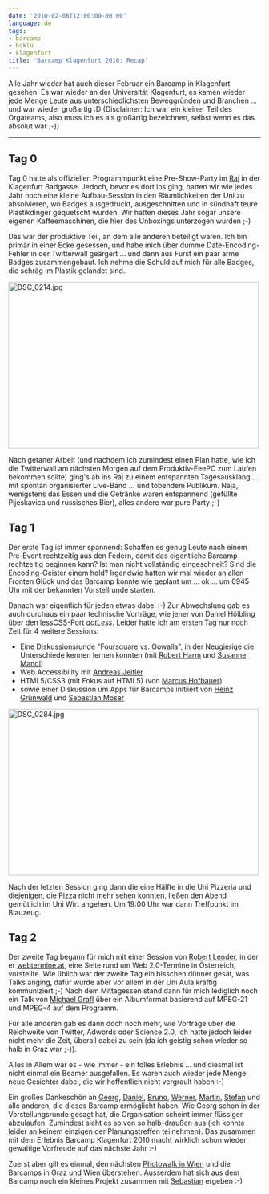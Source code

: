 ```yaml
---
date: '2010-02-08T12:00:00-00:00'
language: de
tags:
- barcamp
- bcklu
- klagenfurt
title: 'Barcamp Klagenfurt 2010: Recap'
---
```



Alle Jahr wieder hat auch dieser Februar ein Barcamp in Klagenfurt gesehen. Es war wieder an der Universit&auml;t Klagenfurt, es kamen wieder jede Menge Leute aus unterschiedlichsten Beweggr&uuml;nden und Branchen ... und war wieder gro&szlig;artig :D (Disclaimer: Ich war ein kleiner Teil des Orgateams, also muss ich es als gro&szlig;artig bezeichnen, selbst wenn es das absolut war ;-))

---------

## Tag 0

Tag 0 hatte als offiziellen Programmpunkt eine Pre-Show-Party im <a href="http://www.innenhofkultur.at/">Raj</a> in der Klagenfurt Badgasse. Jedoch, bevor es dort los ging, hatten wir wie jedes Jahr noch eine kleine Aufbau-Session in den R&auml;umlichkeiten der Uni zu absolvieren, wo Badges ausgedruckt, ausgeschnitten und in s&uuml;ndhaft teure Plastikdinger gequetscht wurden. Wir hatten dieses Jahr sogar unsere eigenen Kaffeemaschinen, die hier des Unboxings unterzogen wurden ;-)

Das war der produktive Teil, an dem alle anderen beteiligt waren. Ich bin prim&auml;r in einer Ecke gesessen, und habe mich &uuml;ber dumme Date-Encoding-Fehler in der Twitterwall ge&auml;rgert ... und dann aus Furst ein paar arme Badges zusammengebaut. Ich nehme die Schuld auf mich f&uuml;r alle Badges, die schr&auml;g im Plastik gelandet sind.</p>

<div class="figure">
	<a href="http://www.flickr.com/photos/zerok/4341053411/" title="DSC_0214.jpg by zerok, on Flickr"><img alt="DSC_0214.jpg" height="332" src="http://farm3.static.flickr.com/2766/4341053411_384fcd7480.jpg" width="500" /></a></div>

Nach getaner Arbeit (und nachdem ich zumindest einen Plan hatte, wie ich die Twitterwall am n&auml;chsten Morgen auf dem Produktiv-EeePC zum Laufen bekommen sollte) ging&#39;s ab ins Raj zu einem entspannten Tagesausklang ... mit spontan organisierter Live-Band ... und tobendem Publikum. Naja, wenigstens das Essen und die Getr&auml;nke waren entspannend (gef&uuml;llte Pljeskavica und russisches Bier), alles andere war pure Party ;-)

## Tag 1

Der erste Tag ist immer spannend: Schaffen es genug Leute nach einem Pre-Event rechtzeitig aus den Federn, damit das eigentliche Barcamp rechtzeitig beginnen kann? Ist man nicht vollst&auml;ndig eingeschneit? Sind die Encoding-Geister einem hold? Irgendwie hatten wir mal wieder an allen Fronten Gl&uuml;ck und das Barcamp konnte wie geplant um ... ok ... um 0945 Uhr mit der bekannten Vorstellrunde starten.&nbsp;

Danach war eigentlich f&uuml;r jeden etwas dabei :-) Zur Abwechslung gab es auch durchaus ein paar technische Vortr&auml;ge, wie jener von Daniel H&ouml;lbling &uuml;ber den <a href="http://lesscss.org/">lessCSS</a>-Port <em><a href="http://www.dotlesscss.com/">dotLess</a></em>. Leider hatte ich am ersten Tag nur noch Zeit f&uuml;r 4 weitere Sessions:

<ul>
	<li>
		Eine Diskussionsrunde &quot;Foursquare vs. Gowalla&quot;, in der Neugierige die Unterschiede kennen lernen konnten (mit <a href="http://twitter.com/RobertHarm">Robert Harm</a> und <a href="http://twitter.com/podcasterin_at">Susanne Mandl</a>)</li>
	<li>
		Web Accessibility mit <a href="http://twitter.com/ajeitler">Andreas Jeitler</a></li>
	<li>
		HTML5/CSS3 (mit Fokus auf HTML5) (von <a href="http://twitter.com/wdbmh">Marcus Hofbauer</a>)</li>
	<li>
		sowie einer Diskussion um Apps f&uuml;r Barcamps initiiert von <a href="http://twitter.com/hgreenwood">Heinz Gr&uuml;nwald</a> und <a href="http://twitter.com/sebmos">Sebastian Moser</a></li>
</ul>

<div class="figure">
	<a href="http://www.flickr.com/photos/zerok/4341773232/" title="DSC_0284.jpg by zerok, on Flickr"><img alt="DSC_0284.jpg" height="332" src="http://farm3.static.flickr.com/2780/4341773232_a8edd7db3a.jpg" width="500" /></a></div>

Nach der letzten Session ging dann die eine H&auml;lfte in die Uni Pizzeria und diejenigen, die Pizza nicht mehr sehen konnten, lie&szlig;en den Abend gem&uuml;tlich im Uni Wirt angehen. Um 19:00 Uhr war dann Treffpunkt im Blauzeug.

## Tag 2

Der zweite Tag begann f&uuml;r mich mit einer Session von <a href="http://twitter.com/roblen">Robert Lender</a>, in der er <a href="http://webtermine.at/">webtermine.at</a>, eine Seite rund um Web 2.0-Termine in &Ouml;sterreich, vorstellte. Wie &uuml;blich war der zweite Tag ein bisschen d&uuml;nner ges&auml;t, was Talks anging, daf&uuml;r wurde aber vor allem in der Uni Aula kr&auml;ftig kommuniziert ;-) Nach dem Mittagessen stand dann f&uuml;r mich lediglich noch ein Talk von <a href="http://twitter.com/MyKey_">Michael Grafl</a> &uuml;ber ein Albumformat basierend auf MPEG-21 und MPEG-4 auf dem Programm.

F&uuml;r alle anderen gab es dann doch noch mehr, wie Vortr&auml;ge &uuml;ber die Reichweite von Twitter, Adwords oder Science 2.0, ich hatte jedoch leider nicht mehr die Zeit, &uuml;berall dabei zu sein (da ich geistig schon wieder so halb in Graz war ;-)).

Alles in Allem war es - wie immer - ein tolles Erlebnis ... und diesmal ist nicht einmal ein Beamer ausgefallen. Es waren auch wieder jede Menge neue Gesichter dabei, die wir hoffentlich nicht vergrault haben :-)

Ein gro&szlig;es Dankesch&ouml;n an <a href="http://twitter.com/georgholzer">Georg</a>, <a href="http://twitter.com/gutsyheron">Daniel</a>, <a href="http://twitter.com/salendron">Bruno</a>, <a href="http://twitter.com/wranner">Werner</a>, <a href="http://twitter.com/mgratzer">Martin</a>, <a href="http://twitter.com/stefan2904">Stefan</a> und alle anderen, die dieses Barcamp erm&ouml;glicht haben. Wie Georg schon in der Vorstellungsrunde gesagt hat, die Organisation scheint immer fl&uuml;ssiger abzulaufen. Zumindest sieht es so von so halb-drau&szlig;en aus (ich konnte leider an keinem einzigen der Planungstreffen teilnehmen). Das zusammen mit dem Erlebnis Barcamp Klagenfurt 2010 macht wirklich schon wieder gewaltige Vorfreude auf das n&auml;chste Jahr :-)

Zuerst aber gilt es einmal, den n&auml;chsten <a href="http://www.robertlender.info/blog/archives/3026-Aktivitaeten-in-der-Photowalk-Wien-Flickr-Gruppe">Photowalk in Wien</a>&nbsp;und die Barcamps in Graz und Wien &uuml;berstehen. Ausserdem hat sich aus dem Barcamp noch ein kleines Projekt zusammen mit <a href="http://twitter.com/sebmos">Sebastian</a> ergeben :-)
